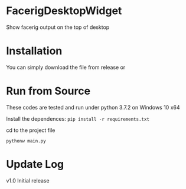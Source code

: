 # FacerigDesktopWidget
Show facerig output on the top of desktop
# Installation
You can simply download the file from release or
# Run from Source
These codes are tested and run under python 3.7.2 on Windows 10 x64

Install the dependences: `pip install -r requirements.txt`

cd to the project file

`pythonw main.py`

# Update Log
v1.0 Initial release
